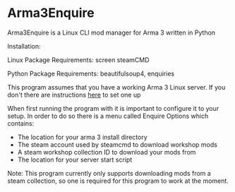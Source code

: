 # Arma3Enquire
Arma3Enquire is a Linux CLI mod manager for Arma 3 written in Python

Installation:

Linux Package Requirements:
  screen
  steamCMD

Python Package Requirements:
  beautifulsoup4, 
  enquiries

This program assumes that you have a working Arma 3 Linux server. If you don't there are instructions <a href="https://community.bistudio.com/wiki/Arma_3:_Dedicated_Server">here</a> to set one up

When first running the program with it is important to configure it to your setup. In order to do so there is a menu called Enquire Options which contains:

* The location for your arma 3 install directory
* The steam account used by steamcmd to download workshop mods
* A steam workshop collection ID to download your mods from
* The location for your server start script
 
Note: This program currently only supports downloading mods from a steam collection, so one is required for this program to work at the moment.
